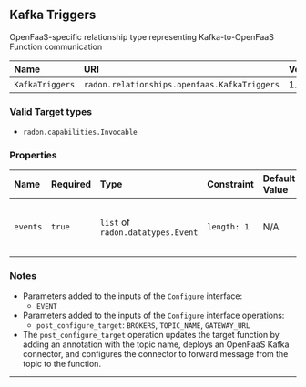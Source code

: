## Kafka Triggers

OpenFaaS-specific relationship type representing Kafka-to-OpenFaaS Function communication

| Name | URI | Version | Derived From |
|:---- |:--- |:------- |:------------ |
| `KafkaTriggers` | `radon.relationships.openfaas.KafkaTriggers` | 1.0.0 | `radon.relationships.abstract.Triggers` |

### Valid Target types

* `radon.capabilities.Invocable`

### Properties

| Name | Required | Type | Constraint | Default Value| Description |
|:---- |:-------- |:---- |:---------- |:-----------  |:----------- |
| `events` | `true` | `list` of `radon.datatypes.Event` | `length: 1` | N/A | A list of events (1 in this case) of type `radon.datatypes.Event` that are conveyed to the target |


### Notes

* Parameters added to the inputs of the `Configure` interface:
    * `EVENT`
* Parameters added to the inputs of the `Configure` interface operations:
    * `post_configure_target`: `BROKERS`, `TOPIC_NAME`, `GATEWAY_URL`
* The `post_configure_target` operation updates the target function by adding an annotation with the topic name, deploys an OpenFaaS Kafka connector, and configures the connector to forward message from the topic to the function.

---
